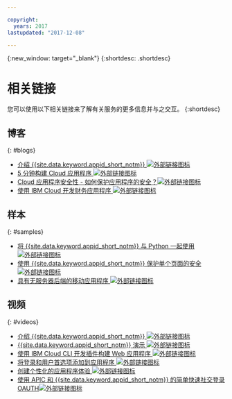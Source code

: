 ```yaml
---

copyright:
  years: 2017
lastupdated: "2017-12-08"

---
```


{:new_window: target="_blank"}
{:shortdesc: .shortdesc}


# 相关链接

您可以使用以下相关链接来了解有关服务的更多信息并与之交互。
{:shortdesc}

## 博客
{: #blogs}

* <a href="https://www.ibm.com/blogs/bluemix/2017/03/introducing-ibm-bluemix-app-id-authentication-profiles-service-app-developers/" target="_blank">介绍 {{site.data.keyword.appid_short_notm}} <img src="../../icons/launch-glyph.svg" alt="外部链接图标"></a>
* <a href="https://www.ibm.com/blogs/bluemix/2017/10/build-cloud-apps-5-minutes/" target="_blank">5 分钟构建 Cloud 应用程序 <img src="../../icons/launch-glyph.svg" alt="外部链接图标"></a>
* <a href="https://www.ibm.com/blogs/bluemix/2017/08/cloud-app-security-makes-secure-app/" target="_blank">Cloud 应用程序安全性 - 如何保护应用程序的安全？<img src="../../icons/launch-glyph.svg" alt="外部链接图标"></a>
* <a href="https://www.ibm.com/blogs/bluemix/2017/08/developing-finance-application-using-ibm-cloud/" target="_blank">使用 IBM Cloud 开发财务应用程序 <img src="../../icons/launch-glyph.svg" alt="外部链接图标"></a>

## 样本
{: #samples}

* <a href="https://github.com/mnsn/appid-python-flask-example" target="_blank">将 {{site.data.keyword.appid_short_notm}} 与 Python 一起使用 <img src="../../icons/launch-glyph.svg" alt="外部链接图标"></a>
* <a href="https://www.ibm.com/blogs/bluemix/2017/09/securing-single-page-apps-app-id-service/" target="_blank">使用 {{site.data.keyword.appid_short_notm}} 保护单个页面的安全 <img src="../../icons/launch-glyph.svg" alt="外部链接图标"></a>
* <a href="https://console.bluemix.net/docs/tutorials/serverless-mobile-backend.html#mobile-application-with-a-serverless-backend" target="_blank">具有无服务器后端的移动应用程序 <img src="../../icons/launch-glyph.svg" alt="外部链接图标"></a>


## 视频
{: #videos}

* <a href="https://www.youtube.com/watch?v=cTn7l_J3tPg" target="_blank">介绍 {{site.data.keyword.appid_short_notm}} <img src="../../icons/launch-glyph.svg" alt="外部链接图标"></a>
* <a href="https://www.youtube.com/watch?v=HYomAFlNxqw" target="_blank">{{site.data.keyword.appid_short_notm}} 演示 <img src="../../icons/launch-glyph.svg" alt="外部链接图标"></a>
* <a href="https://www.youtube.com/watch?v=JrnwFXclKcI" target="_blank">使用 IBM Cloud CLI 开发插件构建 Web 应用程序 <img src="../../icons/launch-glyph.svg" alt="外部链接图标"></a>
* <a href="https://www.youtube.com/watch?v=Glb412s4X3Q" target="_blank">将登录和用户首选项添加到应用程序 <img src="../../icons/launch-glyph.svg" alt="外部链接图标"></a>
* <a href="https://www.youtube.com/watch?v=VVWw5AjYg48" target="_blank">创建个性化的应用程序体验 <img src="../../icons/launch-glyph.svg" alt="外部链接图标"></a>
* <a href="https://www.youtube.com/watch?v=Fa9YD2NGZiE" target="_blank">使用 APIC 和 {{site.data.keyword.appid_short_notm}} 的简单快速社交登录 OAUTH<img src="../../icons/launch-glyph.svg" alt="外部链接图标"></a>
